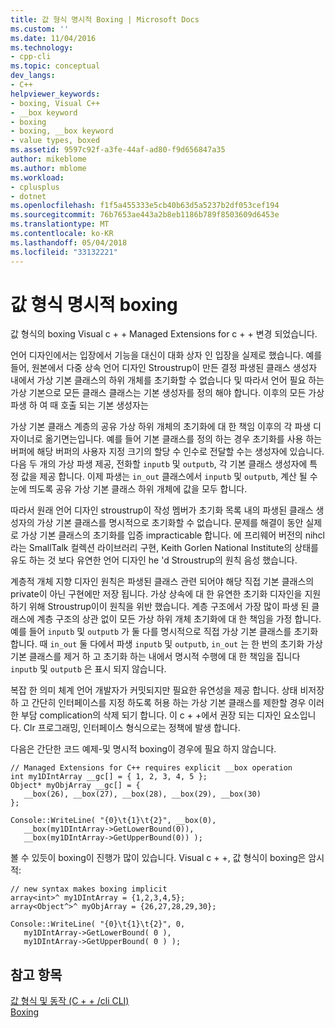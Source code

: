 ```yaml
---
title: 값 형식 명시적 Boxing | Microsoft Docs
ms.custom: ''
ms.date: 11/04/2016
ms.technology:
- cpp-cli
ms.topic: conceptual
dev_langs:
- C++
helpviewer_keywords:
- boxing, Visual C++
- __box keyword
- boxing
- boxing, __box keyword
- value types, boxed
ms.assetid: 9597c92f-a3fe-44af-ad80-f9d656847a35
author: mikeblome
ms.author: mblome
ms.workload:
- cplusplus
- dotnet
ms.openlocfilehash: f1f5a455333e5cb40b63d5a5237b2df053cef194
ms.sourcegitcommit: 76b7653ae443a2b8eb1186b789f8503609d6453e
ms.translationtype: MT
ms.contentlocale: ko-KR
ms.lasthandoff: 05/04/2018
ms.locfileid: "33132221"
---
```

# <a name="implicit-boxing-of-value-types"></a>값 형식 명시적 boxing
값 형식의 boxing Visual c + + Managed Extensions for c + + 변경 되었습니다.  
  
 언어 디자인에서는 입장에서 기능을 대신이 대화 상자 인 입장을 실제로 했습니다. 예를 들어, 원본에서 다중 상속 언어 디자인 Stroustrup이 만든 결정 파생된 클래스 생성자 내에서 가상 기본 클래스의 하위 개체를 초기화할 수 없습니다 및 따라서 언어 필요 하는 가상 기본으로 모든 클래스 클래스는 기본 생성자를 정의 해야 합니다. 이후의 모든 가상 파생 하 여 때 호출 되는 기본 생성자는  
  
 가상 기본 클래스 계층의 공유 가상 하위 개체의 초기화에 대 한 책임 이후의 각 파생 디자이너로 옮기면는입니다. 예를 들어 기본 클래스를 정의 하는 경우 초기화를 사용 하는 버퍼에 해당 버퍼의 사용자 지정 크기의 할당 수 인수로 전달할 수는 생성자에 있습니다. 다음 두 개의 가상 파생 제공, 전화할 `inputb` 및 `outputb`, 각 기본 클래스 생성자에 특정 값을 제공 합니다. 이제 파생는 `in_out` 클래스에서 `inputb` 및 `outputb`, 계산 될 수 눈에 띄도록 공유 가상 기본 클래스 하위 개체에 값을 모두 합니다.  
  
 따라서 원래 언어 디자인 stroustrup이 작성 멤버가 초기화 목록 내의 파생된 클래스 생성자의 가상 기본 클래스를 명시적으로 초기화할 수 없습니다. 문제를 해결이 동안 실제로 가상 기본 클래스의 초기화를 입증 impracticable 합니다. 에 프리웨어 버전의 nihcl 라는 SmallTalk 컬렉션 라이브러리 구현, Keith Gorlen National Institute의 상태를 유도 하는 것 보다 유연한 언어 디자인 he 'd Stroustrup의 원칙 음성 했습니다.  
  
 계층적 개체 지향 디자인 원칙은 파생된 클래스 관련 되어야 해당 직접 기본 클래스의 private이 아닌 구현에만 저장 됩니다. 가상 상속에 대 한 유연한 초기화 디자인을 지원 하기 위해 Stroustrup이이 원칙을 위반 했습니다. 계층 구조에서 가장 많이 파생 된 클래스에 계층 구조의 상관 없이 모든 가상 하위 개체 초기화에 대 한 책임을 가정 합니다. 예를 들어 `inputb` 및 `outputb` 가 둘 다를 명시적으로 직접 가상 기본 클래스를 초기화 합니다. 때 `in_out` 둘 다에서 파생 `inputb` 및 `outputb`, `in_out` 는 한 번의 초기화 가상 기본 클래스를 제거 하 고 초기화 하는 내에서 명시적 수행에 대 한 책임을 집니다 `inputb` 및 `outputb` 은 표시 되지 않습니다.  
  
 복잡 한 의미 체계 언어 개발자가 커밋되지만 필요한 유연성을 제공 합니다. 상태 비저장 하 고 간단히 인터페이스를 지정 하도록 허용 하는 가상 기본 클래스를 제한할 경우 이러한 부담 complication의 삭제 되기 합니다. 이 c + +에서 권장 되는 디자인 요소입니다. Clr 프로그래밍, 인터페이스 형식으로는 정책에 발생 합니다.  
  
 다음은 간단한 코드 예제-및 명시적 boxing이 경우에 필요 하지 않습니다.  
  
```  
// Managed Extensions for C++ requires explicit __box operation  
int my1DIntArray __gc[] = { 1, 2, 3, 4, 5 };  
Object* myObjArray __gc[] = {   
   __box(26), __box(27), __box(28), __box(29), __box(30)  
};  
  
Console::WriteLine( "{0}\t{1}\t{2}", __box(0),  
   __box(my1DIntArray->GetLowerBound(0)),  
   __box(my1DIntArray->GetUpperBound(0)) );  
```  
  
 볼 수 있듯이 boxing이 진행가 많이 있습니다. Visual c + +, 값 형식이 boxing은 암시적:  
  
```  
// new syntax makes boxing implicit  
array<int>^ my1DIntArray = {1,2,3,4,5};  
array<Object^>^ myObjArray = {26,27,28,29,30};  
  
Console::WriteLine( "{0}\t{1}\t{2}", 0,   
   my1DIntArray->GetLowerBound( 0 ),   
   my1DIntArray->GetUpperBound( 0 ) );  
```  
  
## <a name="see-also"></a>참고 항목  
 [값 형식 및 동작 (C + + /cli CLI)](../dotnet/value-types-and-their-behaviors-cpp-cli.md)   
 [Boxing](../windows/boxing-cpp-component-extensions.md)
